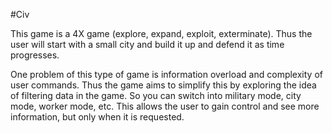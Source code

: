 #Civ

This game is a 4X game (explore, expand, exploit, exterminate).
Thus the user will start with a small city and build it up and defend it as time progresses.

One problem of this type of game is information overload and complexity of user commands.
Thus the game aims to simplify this by exploring the idea of filtering data in the game.
So you can switch into military mode, city mode, worker mode, etc.
This allows the user to gain control and see more information, but only when it is requested.
